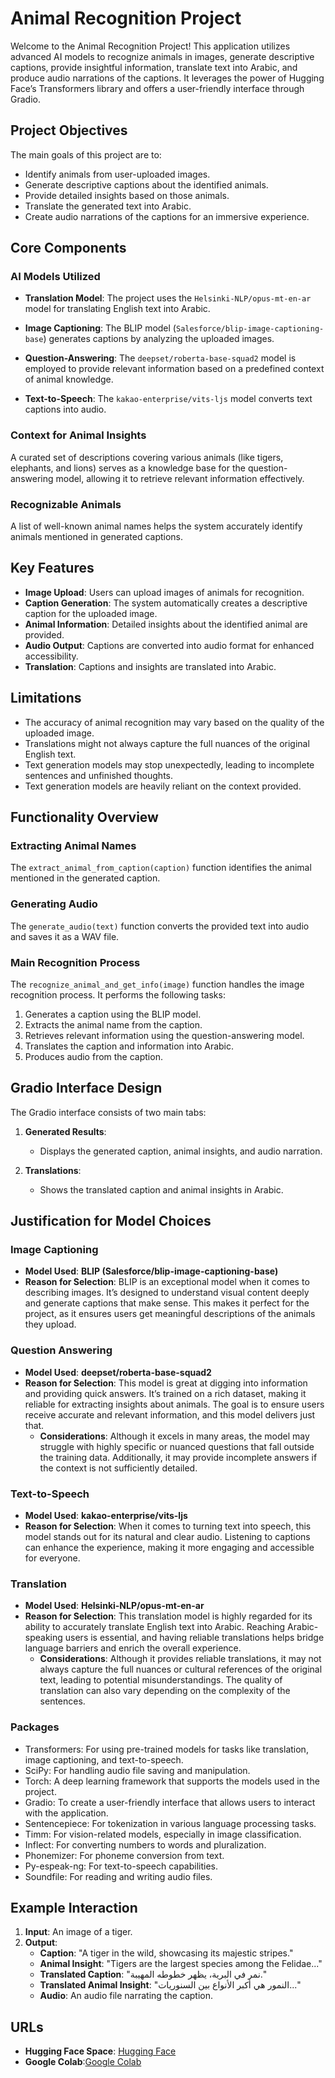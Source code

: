 # Animal Recognition Project

Welcome to the Animal Recognition Project! This application utilizes advanced AI models to recognize animals in images, generate descriptive captions, provide insightful information, translate text into Arabic, and produce audio narrations of the captions. It leverages the power of Hugging Face’s Transformers library and offers a user-friendly interface through Gradio.

## Project Objectives

The main goals of this project are to:

- Identify animals from user-uploaded images.
- Generate descriptive captions about the identified animals.
- Provide detailed insights based on those animals.
- Translate the generated text into Arabic.
- Create audio narrations of the captions for an immersive experience.

## Core Components

### AI Models Utilized

- **Translation Model**: The project uses the `Helsinki-NLP/opus-mt-en-ar` model for translating English text into Arabic.
  
- **Image Captioning**: The BLIP model (`Salesforce/blip-image-captioning-base`) generates captions by analyzing the uploaded images.

- **Question-Answering**: The `deepset/roberta-base-squad2` model is employed to provide relevant information based on a predefined context of animal knowledge.

- **Text-to-Speech**: The `kakao-enterprise/vits-ljs` model converts text captions into audio.

### Context for Animal Insights

A curated set of descriptions covering various animals (like tigers, elephants, and lions) serves as a knowledge base for the question-answering model, allowing it to retrieve relevant information effectively.

### Recognizable Animals

A list of well-known animal names helps the system accurately identify animals mentioned in generated captions.

## Key Features

- **Image Upload**: Users can upload images of animals for recognition.
- **Caption Generation**: The system automatically creates a descriptive caption for the uploaded image.
- **Animal Information**: Detailed insights about the identified animal are provided.
- **Audio Output**: Captions are converted into audio format for enhanced accessibility.
- **Translation**: Captions and insights are translated into Arabic.

## Limitations

- The accuracy of animal recognition may vary based on the quality of the uploaded image.
- Translations might not always capture the full nuances of the original English text.
- Text generation models may stop unexpectedly, leading to incomplete sentences and unfinished thoughts.
- Text generation models are heavily reliant on the context provided.

## Functionality Overview

  ### Extracting Animal Names

The `extract_animal_from_caption(caption)` function identifies the animal mentioned in the generated caption.

  ### Generating Audio

The `generate_audio(text)` function converts the provided text into audio and saves it as a WAV file.

  ### Main Recognition Process

The `recognize_animal_and_get_info(image)` function handles the image recognition process. It performs the following tasks:

1. Generates a caption using the BLIP model.
2. Extracts the animal name from the caption.
3. Retrieves relevant information using the question-answering model.
4. Translates the caption and information into Arabic.
5. Produces audio from the caption.

## Gradio Interface Design

The Gradio interface consists of two main tabs:

1. **Generated Results**:
   - Displays the generated caption, animal insights, and audio narration.
  
2. **Translations**:
   - Shows the translated caption and animal insights in Arabic.
## Justification for Model Choices

### Image Captioning
- **Model Used**: **BLIP (Salesforce/blip-image-captioning-base)**
- **Reason for Selection**: BLIP is an exceptional model when it comes to describing images. It’s designed to understand visual content deeply and generate captions that make sense. This makes it perfect for the project, as it ensures users get meaningful descriptions of the animals they upload.

### Question Answering
- **Model Used**: **deepset/roberta-base-squad2**
- **Reason for Selection**: This model is great at digging into information and providing quick answers. It’s trained on a rich dataset, making it reliable for extracting insights about animals. The goal is to ensure users receive accurate and relevant information, and this model delivers just that. 
  - **Considerations**: Although it excels in many areas, the model may struggle with highly specific or nuanced questions that fall outside the training data. Additionally, it may provide incomplete answers if the context is not sufficiently detailed.

### Text-to-Speech
- **Model Used**: **kakao-enterprise/vits-ljs**
- **Reason for Selection**: When it comes to turning text into speech, this model stands out for its natural and clear audio. Listening to captions can enhance the experience, making it more engaging and accessible for everyone.

### Translation
- **Model Used**: **Helsinki-NLP/opus-mt-en-ar**
- **Reason for Selection**: This translation model is highly regarded for its ability to accurately translate English text into Arabic. Reaching Arabic-speaking users is essential, and having reliable translations helps bridge language barriers and enrich the overall experience.
  - **Considerations**: Although it provides reliable translations, it may not always capture the full nuances or cultural references of the original text, leading to potential misunderstandings. The quality of translation can also vary depending on the complexity of the sentences.

### Packages
- Transformers: For using pre-trained models for tasks like translation, image captioning, and text-to-speech.
- SciPy: For handling audio file saving and manipulation.
- Torch: A deep learning framework that supports the models used in the project.
- Gradio: To create a user-friendly interface that allows users to interact with the application.
- Sentencepiece: For tokenization in various language processing tasks.
- Timm: For vision-related models, especially in image classification.
- Inflect: For converting numbers to words and pluralization.
- Phonemizer: For phoneme conversion from text.
- Py-espeak-ng: For text-to-speech capabilities.
- Soundfile: For reading and writing audio files.
  
## Example Interaction

1. **Input**: An image of a tiger.
2. **Output**:
   - **Caption**: "A tiger in the wild, showcasing its majestic stripes."
   - **Animal Insight**: "Tigers are the largest species among the Felidae..."
   - **Translated Caption**: "نمر في البرية، يظهر خطوطه المهيبة."
   - **Translated Animal Insight**: "النمور هي أكبر الأنواع بين السنوريات..."
   - **Audio**: An audio file narrating the caption.

## URLs

- **Hugging Face Space**: [Hugging Face](https://huggingface.co/spaces/Norahsal/Animals)
- **Google Colab**:[Google Colab](https://colab.research.google.com/drive/1zRrGMN3FJqCe0heSqwHcX197FdUuQGSj?usp=sharing)
